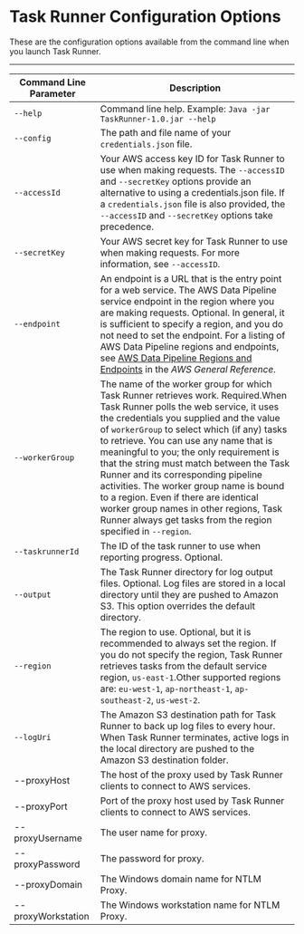 # Task Runner Configuration Options<a name="dp-taskrunner-config-options"></a>

These are the configuration options available from the command line when you launch Task Runner\. 


****  

| Command Line Parameter | Description | 
| --- | --- | 
| `--help` | Command line help\. Example: `Java -jar TaskRunner-1.0.jar --help` | 
| `--config` | The path and file name of your `credentials.json` file\. | 
| `--accessId` | Your AWS access key ID for Task Runner to use when making requests\. The `--accessID` and `--secretKey` options provide an alternative to using a credentials\.json file\. If a `credentials.json` file is also provided, the `--accessID` and `--secretKey` options take precedence\.  | 
| `--secretKey` | Your AWS secret key for Task Runner to use when making requests\. For more information, see `--accessID`\.  | 
| `--endpoint` | An endpoint is a URL that is the entry point for a web service\. The AWS Data Pipeline service endpoint in the region where you are making requests\. Optional\. In general, it is sufficient to specify a region, and you do not need to set the endpoint\. For a listing of AWS Data Pipeline regions and endpoints, see [AWS Data Pipeline Regions and Endpoints](http://docs.aws.amazon.com/general/latest/gr/rande.html#datapipeline_region) in the *AWS General Reference*\. | 
| `--workerGroup` | The name of the worker group for which Task Runner retrieves work\. Required\.When Task Runner polls the web service, it uses the credentials you supplied and the value of `workerGroup` to select which \(if any\) tasks to retrieve\. You can use any name that is meaningful to you; the only requirement is that the string must match between the Task Runner and its corresponding pipeline activities\. The worker group name is bound to a region\. Even if there are identical worker group names in other regions, Task Runner always get tasks from the region specified in `--region`\. | 
| `--taskrunnerId` | The ID of the task runner to use when reporting progress\. Optional\. | 
| `--output` | The Task Runner directory for log output files\. Optional\. Log files are stored in a local directory until they are pushed to Amazon S3\. This option overrides the default directory\.  | 
| `--region` | The region to use\. Optional, but it is recommended to always set the region\. If you do not specify the region, Task Runner retrieves tasks from the default service region, `us-east-1`\.Other supported regions are: `eu-west-1`, `ap-northeast-1`, `ap-southeast-2`, `us-west-2`\.  | 
| `--logUri` | The Amazon S3 destination path for Task Runner to back up log files to every hour\. When Task Runner terminates, active logs in the local directory are pushed to the Amazon S3 destination folder\.  | 
| \-\-proxyHost | The host of the proxy used by Task Runner clients to connect to AWS services\. | 
| \-\-proxyPort | Port of the proxy host used by Task Runner clients to connect to AWS services\. | 
| \-\-proxyUsername | The user name for proxy\. | 
| \-\-proxyPassword | The password for proxy\. | 
| \-\-proxyDomain | The Windows domain name for NTLM Proxy\. | 
| \-\-proxyWorkstation | The Windows workstation name for NTLM Proxy\. | 